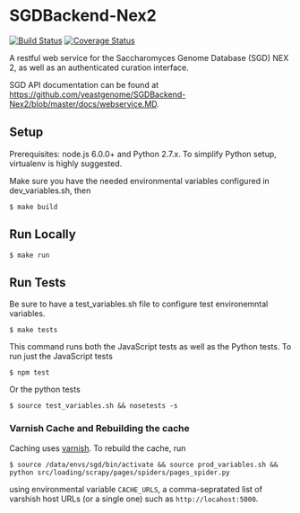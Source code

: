 # SGDBackend-Nex2

[![Build Status](https://travis-ci.org/yeastgenome/SGDBackend-Nex2.svg)](https://travis-ci.org/yeastgenome/SGDBackend-Nex2) [![Coverage Status](https://coveralls.io/repos/github/yeastgenome/SGDBackend-Nex2/badge.svg?branch=master)](https://coveralls.io/github/yeastgenome/SGDBackend-Nex2?branch=master)

A restful web service for the Saccharomyces Genome Database (SGD) NEX 2, as well as an authenticated curation interface.

SGD API documentation can be found at https://github.com/yeastgenome/SGDBackend-Nex2/blob/master/docs/webservice.MD.

## Setup

Prerequisites: node.js 6.0.0+ and Python 2.7.x.  To simplify Python setup, virtualenv is highly suggested.

Make sure you have the needed environmental variables configured in dev_variables.sh, then

    $ make build

## Run Locally

    $ make run

## Run Tests

Be sure to have a test_variables.sh file to configure test environemntal variables.

    $ make tests

This command runs both the JavaScript tests as well as the Python tests.  To run just the JavaScript tests

    $ npm test

Or the python tests

    $ source test_variables.sh && nosetests -s

### Varnish Cache and Rebuilding the cache

Caching uses [varnish](https://varnish-cache.org/).  To rebuild the cache, run

    $ source /data/envs/sgd/bin/activate && source prod_variables.sh && python src/loading/scrapy/pages/spiders/pages_spider.py

using environmental variable `CACHE_URLS`, a comma-sepratated list of varshish host URLs (or a single one) such as `http://locahost:5000`.
